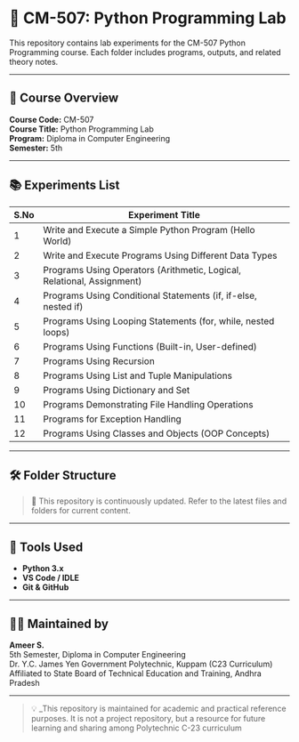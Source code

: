 # 🐍 CM-507: Python Programming Lab

This repository contains lab experiments for the CM-507 Python Programming course. Each folder includes programs, outputs, and related theory notes.

---

## 📘 Course Overview

**Course Code:** CM-507  
**Course Title:** Python Programming Lab  
**Program:** Diploma in Computer Engineering  
**Semester:** 5th

---

## 📚 Experiments List

| S.No | Experiment Title                                                                 |
|------|----------------------------------------------------------------------------------|
| 1    | Write and Execute a Simple Python Program (Hello World)                          |
| 2    | Write and Execute Programs Using Different Data Types                            |
| 3    | Programs Using Operators (Arithmetic, Logical, Relational, Assignment)           |
| 4    | Programs Using Conditional Statements (if, if-else, nested if)                   |
| 5    | Programs Using Looping Statements (for, while, nested loops)                     |
| 6    | Programs Using Functions (Built-in, User-defined)                                |
| 7    | Programs Using Recursion                                                         |
| 8    | Programs Using List and Tuple Manipulations                                      |
| 9    | Programs Using Dictionary and Set                                                |
| 10   | Programs Demonstrating File Handling Operations                                  |
| 11   | Programs for Exception Handling                                                  |
| 12   | Programs Using Classes and Objects (OOP Concepts)                                |

---

## 🛠 Folder Structure

> 📂 This repository is continuously updated. Refer to the latest files and folders for current content.

---

## 🔧 Tools Used

- **Python 3.x**
- **VS Code / IDLE**
- **Git & GitHub**

---

## 👨‍🎓 Maintained by

**Ameer S.**  
5th Semester, Diploma in Computer Engineering  
Dr. Y.C. James Yen Government Polytechnic, Kuppam (C23 Curriculum)  
Affiliated to State Board of Technical Education and Training, Andhra Pradesh

---

> 💡 _This repository is maintained for academic and practical reference purposes. It is not a project repository, but a resource for future learning and sharing among Polytechnic C-23 curriculum